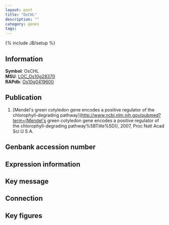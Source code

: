 ```yaml
---
layout: post
title: "OsCHL"
description: ""
category: genes
tags: 
---
```

{% include JB/setup %}

## Information
__Symbol__: OsCHL  
__MSU__: [LOC_Os10g28370](http://rice.plantbiology.msu.edu/cgi-bin/ORF_infopage.cgi?orf=LOC_Os10g28370)  
__RAPdb__: [Os10g0419600](http://rapdb.dna.affrc.go.jp/viewer/gbrowse_details/irgsp1?name=Os10g0419600)  

## Publication
1. [Mendel's green cotyledon gene encodes a positive regulator of the chlorophyll-degrading pathway](http://www.ncbi.nlm.nih.gov/pubmed?term=(Mendel's green cotyledon gene encodes a positive regulator of the chlorophyll-degrading pathway%5BTitle%5D)), 2007, Proc Natl Acad Sci U S A.

## Genbank accession number

## Expression information

## Key message

## Connection

## Key figures


